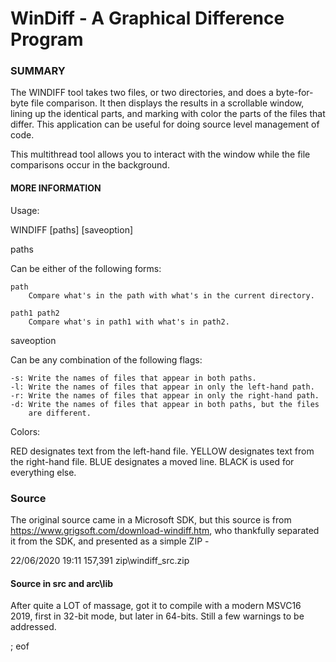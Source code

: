 # WinDiff - A Graphical Difference Program

### SUMMARY

The WINDIFF tool takes two files, or two directories, and does a 
byte-for-byte file comparison. It then displays the results in a scrollable 
window, lining up the identical parts, and marking with color the parts of 
the files that differ. This application can be useful for doing source level 
management of code. 

This multithread tool allows you to interact with the window while the file 
comparisons occur in the background.

#### MORE INFORMATION

Usage:

WINDIFF [paths] [saveoption]

paths

Can be either of the following forms:
   
    path 
        Compare what's in the path with what's in the current directory.
   
    path1 path2
        Compare what's in path1 with what's in path2.

saveoption

Can be any combination of the following flags:

    -s: Write the names of files that appear in both paths.
    -l: Write the names of files that appear in only the left-hand path.
    -r: Write the names of files that appear in only the right-hand path.
    -d: Write the names of files that appear in both paths, but the files 
        are different.

Colors:

RED designates text from the left-hand file.
YELLOW designates text from the right-hand file.
BLUE designates a moved line.
BLACK is used for everything else.

### Source

The original source came in a Microsoft SDK, but this source is from https://www.grigsoft.com/download-windiff.htm, who thankfully separated it from the SDK, and presented as a simple ZIP -

22/06/2020  19:11 157,391 zip\windiff_src.zip

#### Source in src and arc\lib

After quite a LOT of massage, got it to compile with a modern MSVC16 2019, first in 32-bit mode, but later in 64-bits. Still a few warnings to be addressed.

; eof

